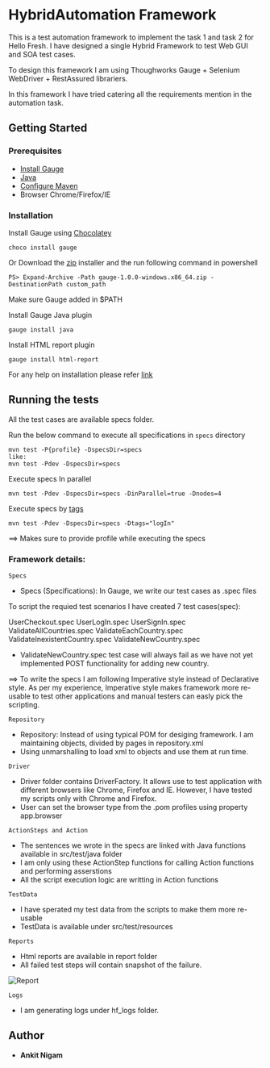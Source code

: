 # HybridAutomation Framework

This is a test automation framework to implement the task 1 and task 2 for Hello Fresh. I have designed a single Hybrid Framework to test Web GUI and SOA test cases.

To design this framework I am using Thoughworks Gauge + Selenium WebDriver + RestAssured librariers. 

In this framework I have tried catering all the requirements mention in the automation task. 



## Getting Started

### Prerequisites

- [Install Gauge](https://docs.gauge.org/installing.html#installation)
- [Java](https://www.java.com/en/download/index.jsp)
- [Configure Maven](https://maven.apache.org/download.cgi)
- Browser Chrome/Firefox/IE


### Installation

Install Gauge using [Chocolatey](https://chocolatey.org/)

```
choco install gauge
```

Or Download the [zip](https://github.com/getgauge/gauge/releases/download/v1.0.0/gauge-1.0.0-windows.x86_64.zip) installer and the run following command in powershell

```
PS> Expand-Archive -Path gauge-1.0.0-windows.x86_64.zip -DestinationPath custom_path
```
Make sure Gauge added in $PATH

Install Gauge Java plugin

```
gauge install java
```

Install HTML report plugin

```
gauge install html-report
```

For any help on installation please refer [link](https://docs.gauge.org/latest/index.html)

## Running the tests

All the test cases are available specs folder. 

Run the below command to execute all specifications in `specs` directory

```
mvn test -P{profile} -DspecsDir=specs
like:
mvn test -Pdev -DspecsDir=specs
```

Execute specs In parallel

```
mvn test -Pdev -DspecsDir=specs -DinParallel=true -Dnodes=4
```

Execute specs by [tags](http://getgauge.io/documentation/user/current/advanced_readings/execution_types/tagged_execution.html)

```
mvn test -Pdev -DspecsDir=specs -Dtags="logIn"
```

==> Makes sure to provide profile while executing the specs


### Framework details:

```
Specs
```

* Specs (Specifications): In Gauge, we write our test cases as .spec files

To script the requied test scenarios I have created 7 test cases(spec):

UserCheckout.spec
UserLogIn.spec
UserSignIn.spec
ValidateAllCountries.spec
ValidateEachCountry.spec
ValidateInexistentCountry.spec
ValidateNewCountry.spec

* ValidateNewCountry.spec test case will always fail as we have not yet implemented POST functionality for adding new country.

==> To write the specs I am following Imperative style instead of Declarative style. As per my experience, Imperative style makes framework more re-usable to test other applications and manual testers can easly pick the scripting.

```
Repository
```

* Repository: Instead of using typical POM for desiging framework. I am maintaining objects, divided by pages in repository.xml
* Using unmarshalling to load xml to objects and use them at run time.

```
Driver
```
* Driver folder contains DriverFactory. It allows use to test application with different browsers like Chrome, Firefox and IE. However, I have tested my scripts only with Chrome and Firefox.
* User can set the browser type from the .pom profiles using property app.browser

```
ActionSteps and Action
```
* The sentences we wrote in the specs are linked with Java functions available in src/test/java folder
* I am only using these ActionStep functions for calling Action functions and performing asserstions
* All the script execution logic are writting in Action functions

```
TestData
```
* I have sperated my test data from the scripts to make them more re-usable
* TestData is available under src/test/resources


```
Reports
```
* Html reports are available in report folder
* All failed test steps will contain snapshot of the failure.

![Report]("Gauge_HybridFramework/Gauge_Report.jpg")

```
Logs
```
* I am generating logs under hf_logs folder.


## Author

* **Ankit Nigam**
